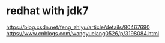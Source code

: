 # redhat with jdk7
https://blog.csdn.net/feng_zhiyu/article/details/80467690
https://www.cnblogs.com/wangyuelang0526/p/3198084.html
